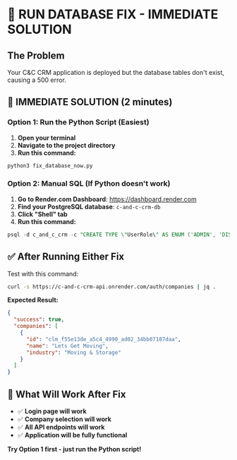 # 🚀 RUN DATABASE FIX - IMMEDIATE SOLUTION

## The Problem
Your C&C CRM application is deployed but the database tables don't exist, causing a 500 error.

## 🔧 IMMEDIATE SOLUTION (2 minutes)

### Option 1: Run the Python Script (Easiest)

1. **Open your terminal**
2. **Navigate to the project directory**
3. **Run this command:**

```bash
python3 fix_database_now.py
```

### Option 2: Manual SQL (If Python doesn't work)

1. **Go to Render.com Dashboard**: https://dashboard.render.com
2. **Find your PostgreSQL database**: `c-and-c-crm-db`
3. **Click "Shell" tab**
4. **Run this command:**

```sql
psql -d c_and_c_crm -c "CREATE TYPE \"UserRole\" AS ENUM ('ADMIN', 'DISPATCHER', 'DRIVER', 'MOVER', 'MANAGER', 'AUDITOR'); CREATE TYPE \"UserStatus\" AS ENUM ('ACTIVE', 'INACTIVE', 'SUSPENDED'); CREATE TYPE \"JourneyStage\" AS ENUM ('MORNING_PREP', 'EN_ROUTE', 'ONSITE', 'COMPLETED', 'AUDITED'); CREATE TABLE \"Client\" (\"id\" TEXT NOT NULL, \"name\" TEXT NOT NULL, \"industry\" TEXT, \"isFranchise\" BOOLEAN NOT NULL DEFAULT false, \"settings\" JSONB, \"createdAt\" TIMESTAMP(3) NOT NULL DEFAULT CURRENT_TIMESTAMP, \"updatedAt\" TIMESTAMP(3) NOT NULL, CONSTRAINT \"Client_pkey\" PRIMARY KEY (\"id\")); CREATE TABLE \"Location\" (\"id\" TEXT NOT NULL, \"clientId\" TEXT NOT NULL, \"name\" TEXT NOT NULL, \"timezone\" TEXT NOT NULL DEFAULT 'America/Toronto', \"address\" TEXT, \"createdAt\" TIMESTAMP(3) NOT NULL DEFAULT CURRENT_TIMESTAMP, \"updatedAt\" TIMESTAMP(3) NOT NULL, CONSTRAINT \"Location_pkey\" PRIMARY KEY (\"id\")); CREATE TABLE \"User\" (\"id\" TEXT NOT NULL, \"name\" TEXT NOT NULL, \"email\" TEXT NOT NULL, \"role\" \"UserRole\" NOT NULL, \"locationId\" TEXT NOT NULL, \"clientId\" TEXT NOT NULL, \"status\" \"UserStatus\" NOT NULL DEFAULT 'ACTIVE', \"createdAt\" TIMESTAMP(3) NOT NULL DEFAULT CURRENT_TIMESTAMP, \"updatedAt\" TIMESTAMP(3) NOT NULL, CONSTRAINT \"User_pkey\" PRIMARY KEY (\"id\")); INSERT INTO \"Client\" (\"id\", \"name\", \"industry\", \"isFranchise\", \"settings\", \"createdAt\", \"updatedAt\") VALUES ('clm_f55e13de_a5c4_4990_ad02_34bb07187daa', 'Lets Get Moving', 'Moving & Storage', false, '{\"theme\": \"dark\"}', CURRENT_TIMESTAMP, CURRENT_TIMESTAMP); INSERT INTO \"Location\" (\"id\", \"clientId\", \"name\", \"timezone\", \"address\", \"createdAt\", \"updatedAt\") VALUES ('loc_12345678_abcd_efgh_ijkl_mnopqrstuvwx', 'clm_f55e13de_a5c4_4990_ad02_34bb07187daa', 'Toronto Main Office', 'America/Toronto', '123 Main St, Toronto, ON', CURRENT_TIMESTAMP, CURRENT_TIMESTAMP);"
```

## ✅ After Running Either Fix

Test with this command:
```bash
curl -s https://c-and-c-crm-api.onrender.com/auth/companies | jq .
```

**Expected Result:**
```json
{
  "success": true,
  "companies": [
    {
      "id": "clm_f55e13de_a5c4_4990_ad02_34bb07187daa",
      "name": "Lets Get Moving",
      "industry": "Moving & Storage"
    }
  ]
}
```

## 🎉 What Will Work After Fix

- ✅ **Login page will work**
- ✅ **Company selection will work**
- ✅ **All API endpoints will work**
- ✅ **Application will be fully functional**

**Try Option 1 first - just run the Python script!** 